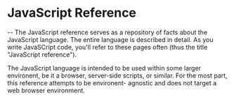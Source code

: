 # JavaScript Reference
-- The JavaScript reference serves as a repository of facts about the JavaScript language.
The entire language is described in detail. As you write JavaSCript code, you'll refer to these
pages often (thus the title "JavaScript reference").

The JavaScript language is intended to be used within some larger environent, be it a browser,
server-side scripts, or similar. For the most part, this reference attempts to be environent-
agnostic and does not target a web browser environment.